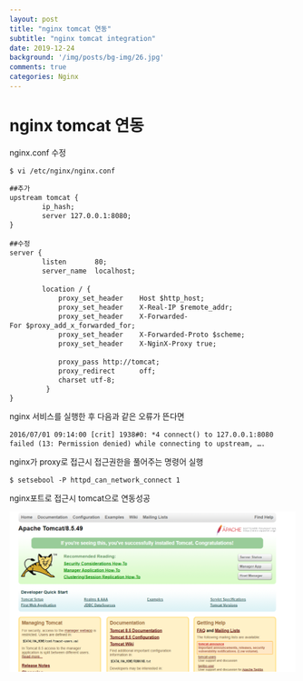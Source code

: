 ```yaml
---
layout: post
title: "nginx tomcat 연동"
subtitle: "nginx tomcat integration"
date: 2019-12-24
background: '/img/posts/bg-img/26.jpg'
comments: true
categories: Nginx
---
```


<h1 class="section-heading2" >nginx tomcat 연동</h1>

nginx.conf 수정

```Shell
$ vi /etc/nginx/nginx.conf
```


```Nginx
##추가
upstream tomcat {
        ip_hash;
        server 127.0.0.1:8080;
} 

##수정
server {
        listen       80;
        server_name  localhost;
 
        location / {
            proxy_set_header    Host $http_host;
            proxy_set_header    X-Real-IP $remote_addr;
            proxy_set_header    X-Forwarded-For $proxy_add_x_forwarded_for;
            proxy_set_header    X-Forwarded-Proto $scheme;
            proxy_set_header    X-NginX-Proxy true;
 
            proxy_pass http://tomcat;
            proxy_redirect      off;
            charset utf-8;
         }
}
```

nginx 서비스를 실행한 후 다음과 같은 오류가 뜬다면

```Shell
2016/07/01 09:14:00 [crit] 1938#0: *4 connect() to 127.0.0.1:8080 failed (13: Permission denied) while connecting to upstream, ….
```

nginx가 proxy로 접근시 접근권한을 풀어주는 명령어 실행

```Shell
$ setsebool -P httpd_can_network_connect 1
```

nginx포트로 접근시 tomcat으로 연동성공

<div>
	<img class="img-fluid" src="/img/posts/etc/nginx3.jpg">	
</div>